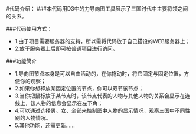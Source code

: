 #代码介绍：
###本代码用D3中的力导向图工具展示了三国时代中主要将领之间的关系。

###代码使用方式：
+ 1.由于项目需要服务器的支持，所以需将代码放于自己搭设的WEB服务器上；
+ 2.放于服务器上后即可按普通项目进行访问。

###功能简介
+ 1.导向图节点本身是可以自由活动的，在你拖动时，将它固定与固定位置，方便你的观察；
+ 2.如果你想释放某固定位置的节点，你可以双节该节点；
+ 3.当你把鼠标放于某节点时，该节点代表的人物与其他人物的关系会显示在连线上，该人物的信息会显示在左下角；
+ 4.可以通过选择男、女、全部来控制图中人物的显示情况，观察三国中不同性别的人物情况。
+ 5.其他功能，还需更新……
